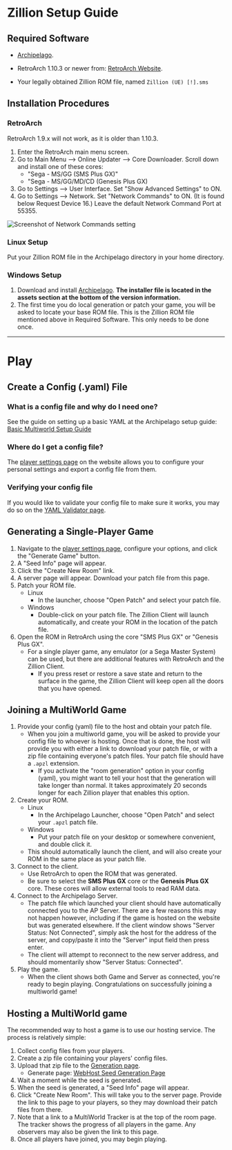 # Zillion Setup Guide

## Required Software

- [Archipelago](https://github.com/ArchipelagoMW/Archipelago/releases).

- RetroArch 1.10.3 or newer from: [RetroArch Website](https://retroarch.com?page=platforms).

- Your legally obtained Zillion ROM file, named `Zillion (UE) [!].sms`

## Installation Procedures

### RetroArch

RetroArch 1.9.x will not work, as it is older than 1.10.3.

1. Enter the RetroArch main menu screen.
2. Go to Main Menu --> Online Updater --> Core Downloader. Scroll down and install one of these cores:
   - "Sega - MS/GG (SMS Plus GX)"
   - "Sega - MS/GG/MD/CD (Genesis Plus GX)
3. Go to Settings --> User Interface. Set "Show Advanced Settings" to ON.
4. Go to Settings --> Network. Set "Network Commands" to ON. (It is found below Request Device 16.) Leave the default
   Network Command Port at 55355.

![Screenshot of Network Commands setting](/static/generated/docs/A%20Link%20to%20the%20Past/retroarch-network-commands-en.png)

### Linux Setup

Put your Zillion ROM file in the Archipelago directory in your home directory.

### Windows Setup

1. Download and install [Archipelago](<https://github.com/ArchipelagoMW/Archipelago/releases/latest>). **The installer 
   file is located in the assets section at the bottom of the version information.**
2. The first time you do local generation or patch your game, you will be asked to locate your base ROM file.
   This is the Zillion ROM file mentioned above in Required Software. This only needs to be done once.

---
# Play

## Create a Config (.yaml) File

### What is a config file and why do I need one?

See the guide on setting up a basic YAML at the Archipelago setup
guide: [Basic Multiworld Setup Guide](/tutorial/Archipelago/setup/en)

### Where do I get a config file?

The [player settings page](/games/Zillion/player-settings) on the website allows you to configure your personal settings and export a config file from
them.

### Verifying your config file

If you would like to validate your config file to make sure it works, you may do so on the [YAML Validator page](/check).

## Generating a Single-Player Game

1. Navigate to the [player settings page](/games/Zillion/player-settings), configure your options, and click the "Generate Game" button.
2. A "Seed Info" page will appear.
3. Click the "Create New Room" link.
4. A server page will appear. Download your patch file from this page.
5. Patch your ROM file.
    - Linux
       - In the launcher, choose "Open Patch" and select your patch file.
    - Windows
       - Double-click on your patch file.
   The Zillion Client will launch automatically, and create your ROM in the location of the patch file.
6. Open the ROM in RetroArch using the core "SMS Plus GX" or "Genesis Plus GX".
    - For a single player game, any emulator (or a Sega Master System) can be used, but there are additional features with RetroArch and the Zillion Client.
       - If you press reset or restore a save state and return to the surface in the game, the Zillion Client will keep open all the doors that you have opened.

## Joining a MultiWorld Game

1. Provide your config (yaml) file to the host and obtain your patch file.
    - When you join a multiworld game, you will be asked to provide your config file to whoever is hosting. Once that is done, the host will provide you with either a link to download your patch file, or with a zip file containing everyone's patch files. Your patch file should have a `.apzl` extension.
       - If you activate the "room generation" option in your config (yaml), you might want to tell your host that the generation will take longer than normal. It takes approximately 20 seconds longer for each Zillion player that enables this option.
2. Create your ROM.
    - Linux
       - In the Archipelago Launcher, choose "Open Patch" and select your `.apzl` patch file.
    - Windows
       - Put your patch file on your desktop or somewhere convenient, and double click it.
    - This should automatically launch the client, and will also create your ROM in the same place as your patch file.
3. Connect to the client.
    - Use RetroArch to open the ROM that was generated.
    - Be sure to select the **SMS Plus GX** core or the **Genesis Plus GX** core. These cores will allow external tools to read RAM data.
4. Connect to the Archipelago Server.
    - The patch file which launched your client should have automatically connected you to the AP Server. There are a few reasons this may not happen however, including if the game is hosted on the website but was generated elsewhere. If the client window shows "Server Status: Not Connected", simply ask the host for the address of the server, and copy/paste it into the "Server" input field then press enter.
    - The client will attempt to reconnect to the new server address, and should momentarily show "Server Status: Connected".
5. Play the game.
    - When the client shows both Game and Server as connected, you're ready to begin playing. Congratulations on successfully joining a multiworld game!

## Hosting a MultiWorld game

The recommended way to host a game is to use our hosting service. The process is relatively simple:

1. Collect config files from your players.
2. Create a zip file containing your players' config files.
3. Upload that zip file to the [Generation page](/generate).
    - Generate page: [WebHost Seed Generation Page](/generate)
4. Wait a moment while the seed is generated.
5. When the seed is generated, a "Seed Info" page will appear.
6. Click "Create New Room". This will take you to the server page. Provide the link to this page to your players, so
   they may download their patch files from there.
7. Note that a link to a MultiWorld Tracker is at the top of the room page. The tracker shows the progress of all
   players in the game. Any observers may also be given the link to this page.
8. Once all players have joined, you may begin playing.
